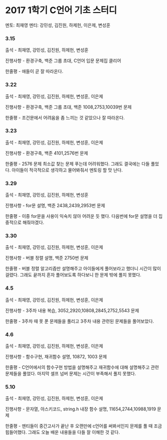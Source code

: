 # **2017 1학기 C언어 기초 스터디**
멘토: 최재영
멘티: 강민성, 김진원, 하제헌, 이은제, 변성훈
### 3.15 
출석 - 최재영, 강민성, 김진원, 하제헌, 변성훈

진행사항 - 환경구축, 백준 그룹 초대, C언어 입문 문제집 클리어

한줄평 - 애들이 곧 잘 따라온다.

### 3.22 
출석 - 최재영, 강민성, 김진원, 하제헌, 변성훈, 이은제 


진행사항 - 환경구축, 백준 그룹 초대, 백준 1008,2753,10039번 문제

한줄평 - 조건문에서 어려움을 좀 느끼는 것 같았으나 잘 따라온다.


### 3.23 
출석 - 최재영, 강민성, 김진원, 하제헌, 변성훈, 이은제 


진행사항 - 환경구축, 백준 4101,2576번 문제

한줄평 - 2576 문제 최소값 찾는 문제 푸는데 어려워했다. 그래도 결국에는 다들 풀었다. 아이들이 적극적으로 생각하고 물어봐줘서 멘토링 할 맛 난다.

### 3.29 
출석 - 최재영, 강민성, 김진원, 하제헌, 변성훈 


진행사항 - for문 설명, 백준 2438,2439,2953번 문제

한줄평 - 이중 for문을 사용이 익숙치 않아 어려운 듯 했다. 다음번에 for문 설명을 더 집중적으로 해줘야겠다.

### 3.30
출석 - 최재영, 강민성, 김진원, 하제헌, 변성훈, 이은제 


진행사항 - 버블 정렬 설명, 백준 2750번 문제

한줄평 - 버블 정렬 알고리즘만 설명해주고 아이들에게 풀어보라고 했더니 시간이 많이 걸렸다. 그래도 끝까지 혼자 풀어보도록 하다보니 한 문제 밖에 풀지 못했다. 

### 4.5
출석 - 최재영, 강민성, 김진원, 하제헌, 변성훈, 이은제


진행사항 - 3주차 내용 복습, 3052,2920,10808,2845,2752,5543 문제  

한줄평 - 3주차 때 못 푼 문제들을 풀리고 3주차 내용 관련된 문제들을 풀어보았다. 

### 4.6
출석 - 최재영, 강민성, 김진원, 하제헌, 변성훈, 이은제 


진행사항 - 함수구현, 재귀함수 설명, 10872, 1003 문제 

한줄평 - C언어에서의 함수구현 방법을 설명해주고 재귀함수에 대해 설명해주고 관련 문제들을 풀었다. 마지막 셀프 넘버 문제는 시간이 부족해서 풀지 못했다.  

### 5.10
출석 - 최재영, 강민성, 김진원, 하제헌, 변성훈, 이은제 


진행사항 - 문자열, 아스키코드, string.h 내장 함수 설명, 11654,2744,10988,1919 문제

한줄평 - 멘티들이 중간고사가 끝난 후 오랜만에 c언어를 써봐서인지 문제를 풀 때 조금 힘들어했다. 그래도 오늘 배운 내용들을 다들 잘 이해한 것 같다.
